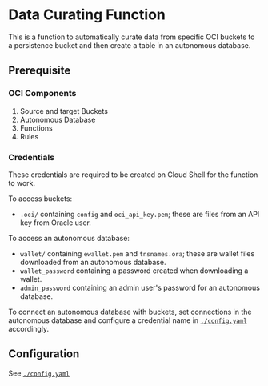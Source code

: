 # Data Curating Function

This is a function to automatically curate data from specific OCI buckets to a
persistence bucket and then create a table in an autonomous database.

## Prerequisite

### OCI Components

1.  Source and target Buckets
2.  Autonomous Database
3.  Functions
4.  Rules

### Credentials

These credentials are required to be created on Cloud Shell for the function to
work.

To access buckets:

- `.oci/` containing `config` and `oci_api_key.pem`; these are files from an API
key from Oracle user.

To access an autonomous database:

- `wallet/` containing `ewallet.pem` and `tnsnames.ora`; these are wallet files
downloaded from an autonomous database.
- `wallet_password` containing a password created when downloading a wallet.
- `admin_password` containing an admin user's password for an autonomous
database.

To connect an autonomous database with buckets, set connections in the
autonomous database and configure a credential name in [`./config.yaml`][config]
accordingly.

## Configuration

See [`./config.yaml`][config]


<!-- internal -->
[config]: ./config.yaml
